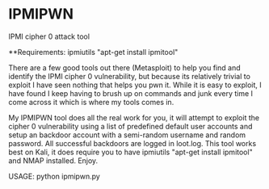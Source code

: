 # IPMIPWN
IPMI cipher 0 attack tool

**Requirements: ipmiutils "apt-get install ipmitool"

There are a few good tools out there (Metasploit) to help you find and identify the IPMI cipher 0 vulnerability, but because its relatively trivial to exploit I have seen nothing that helps you pwn it. While it is easy to exploit, I have found I keep having to brush up on commands and junk every time I come across it which is where my tools comes in.

My IPMIPWN tool does all the real work for you, it will attempt to exploit the cipher 0 vulnerability using a list of predefined default user accounts and setup an backdoor account with a semi-random username and random password. All successful backdoors are logged in loot.log. This tool works best on Kali, it does require you to have ipmiutils "apt-get install ipmitool" and NMAP installed. Enjoy.

USAGE: python ipmipwn.py <IP>
